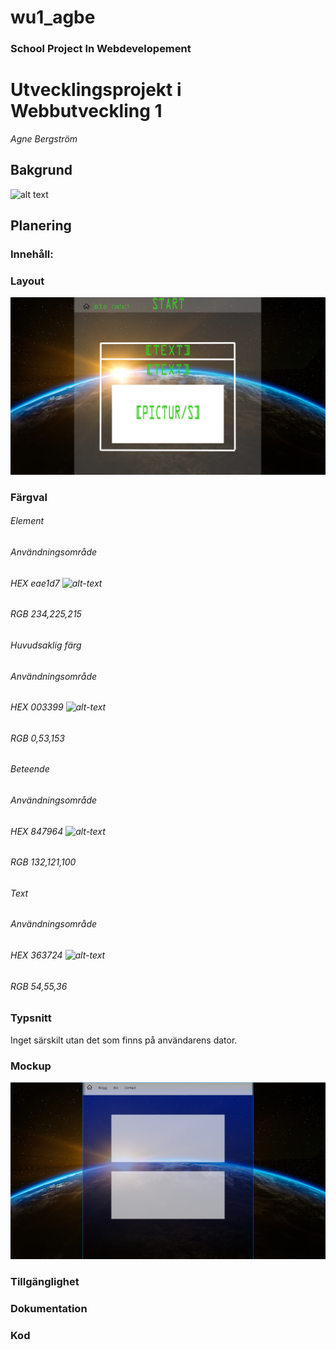 # wu1_agbe
### School Project In Webdevelopement
# Utvecklingsprojekt i Webbutveckling 1
*Agne Bergström*

## Bakgrund
![alt text](https://www.maxpixel.net/static/photo/1x/World-Earth-Rise-Sunrise-Space-Outer-Sun-Globe-1765027.jpg "Background imgae")

## Planering
### Innehåll:
### Layout
![alt text](./_docs/img/Webbutveckling.png "Background image")
### Färgval

###### Element
###### Användningsområde
###### HEX eae1d7 ![alt-text](https://via.placeholder.com/20/eae1d7/eae1d7?Text=%20 "#eae1d7")
###### RGB 234,225,215

###### Huvudsaklig färg
###### Användningsområde
###### HEX 003399 ![alt-text](https://via.placeholder.com/20/003399/003399?Text=%20 "#003399")
###### RGB 0,53,153

###### Beteende
###### Användningsområde
###### HEX 847964 ![alt-text](https://via.placeholder.com/20/847964/847964?Text=%20 "#847964")
###### RGB 132,121,100

###### Text
###### Användningsområde
###### HEX 363724 ![alt-text](https://via.placeholder.com/20/363724/363724?Text=%20 "#363724")
###### RGB 54,55,36

### Typsnitt
Inget särskilt utan det som finns på användarens dator.

### Mockup
![alt text](./_docs/img/Mockup.PNG "Mockup")

### Tillgänglighet

### Dokumentation

### Kod
